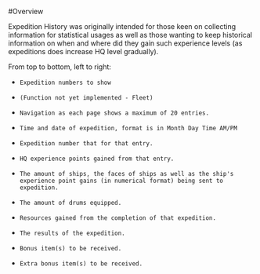 #Overview

Expedition History was originally intended for those keen on collecting information for statistical usages as well as those wanting to keep historical information on when and where did they gain such experience levels (as expeditions does increase HQ level gradually).

From top to bottom, left to right:
-     Expedition numbers to show
-     (Function not yet implemented - Fleet)
-     Navigation as each page shows a maximum of 20 entries.
-     Time and date of expedition, format is in Month Day Time AM/PM
-     Expedition number that for that entry.
-     HQ experience points gained from that entry.
-     The amount of ships, the faces of ships as well as the ship's experience point gains (in numerical format) being sent to expedition.
-     The amount of drums equipped.
-     Resources gained from the completion of that expedition.
-     The results of the expedition.
-     Bonus item(s) to be received.
-     Extra bonus item(s) to be received.